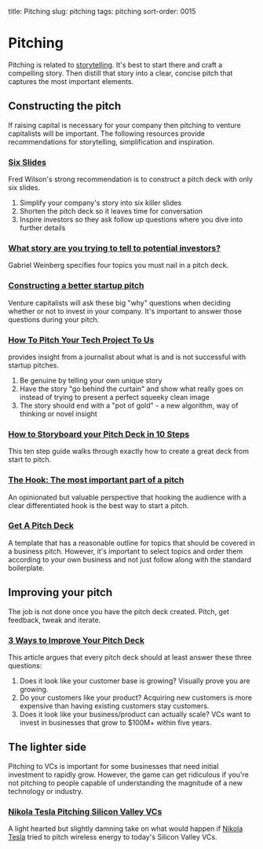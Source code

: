 title: Pitching
slug: pitching
tags: pitching
sort-order: 0015

# Pitching
Pitching is related to [storytelling](/storytelling.html). It's best to
start there and craft a compelling story. Then distill that story into a
clear, concise pitch that captures the most important elements.

## Constructing the pitch
If raising capital is necessary for your company then pitching to venture 
capitalists will be important. The following resources provide recommendations
for storytelling, simplification and inspiration.


### [Six Slides](http://avc.com/2010/06/six-slides/) 
Fred Wilson's strong recommendation is to construct a pitch deck with only 
six slides. 

  1. Simplify your company's story into six killer slides
  1. Shorten the pitch deck so it leaves time for conversation
  1. Inspire investors so they ask follow up questions where you dive into
     further details


### [What story are you trying to tell to potential investors?](http://www.gabrielweinberg.com/blog/2011/09/what-story-are-you-trying-to-tell-to-potential-investors.html)
Gabriel Weinberg specifies four topics you must nail in a pitch deck.


### [Constructing a better startup pitch](http://www.gabrielweinberg.com/blog/2013/04/when-im-thinking-about-investing.html) 
Venture capitalists will ask these big "why" questions when deciding whether 
or not to invest in your company. It's important to answer those questions 
during your pitch.


### [How To Pitch Your Tech Project To Us](http://www.fastcolabs.com/3007530/open-company/how-pitch-your-tech-project-us-and-everyone-else)
  provides insight from a journalist about what is and is not successful
  with startup pitches.

  1. Be genuine by telling your own unique story
  1. Have the story "go behind the curtain" and show what really goes on
     instead of trying to present a perfect squeeky clean image
  1. The story should end with a "pot of gold" - a new algorithm, way of 
     thinking or novel insight


### [How to Storyboard your Pitch Deck in 10 Steps](http://www.quora.com/Brendan-Baker/Posts/Startups-How-to-Storyboard-your-Pitch-Deck-in-10-Steps)
This ten step guide walks through exactly how to create a great deck
from start to pitch.


### [The Hook: The most important part of a pitch](http://www.thisisgoingtobebig.com/blog/2013/7/18/the-hook-the-most-important-part-of-a-pitch.html)
An opinionated but valuable perspective that hooking the audience with a 
clear differentiated hook is the best way to start a pitch.


### [Get A Pitch Deck](http://www.getapitchdeck.com/demo/)
A template that has a reasonable outline for topics that should be covered
in a business pitch. However, it's important to select topics and order them
according to your own business and not just follow along with the standard
boilerplate.


## Improving your pitch
The job is not done once you have the pitch deck created. Pitch, get feedback,
tweak and iterate.

### [3 Ways to Improve Your Pitch Deck](http://nibletz.com/2013/07/16/3-ways-improve-startups-pitch-deck/)
This article argues that every pitch deck should at least answer these three
questions:

  1. Does it look like your customer base is growing? Visually prove you are
     growing.
  1. Do your customers like your product? Acquiring new customers is more
     expensive than having existing customers stay customers.
  1. Does it look like your business/product can actually scale? VCs want
     to invest in businesses that grow to $100M+ within five years.


## The lighter side
Pitching to VCs is important for some businesses that need initial 
investment to rapidly grow. However, the game can get ridiculous if you're
not pitching to people capable of understanding the magnitude of a new 
technology or industry. 

### [Nikola Tesla Pitching Silicon Valley VCs](https://www.youtube.com/watch?v=zngK13FMgXM)
A light hearted but slightly damning take on what would happen if 
[Nikola Tesla](http://en.wikipedia.org/wiki/Nikola_Tesla) tried to pitch
wireless energy to today's Silicon Valley VCs.


